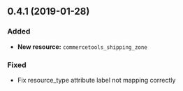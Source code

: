 ## 0.4.1 (2019-01-28)
### Added
* **New resource:** `commercetools_shipping_zone`

### Fixed
* Fix resource\_type attribute label not mapping correctly
